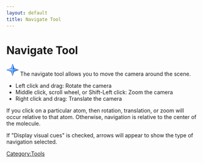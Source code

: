 ```yaml
---
layout: default
title: Navigate Tool
---
```


# Navigate Tool

![](Navigate.png "fig:Navigate.png") The navigate tool allows you to move the camera around the scene.

-   Left click and drag: Rotate the camera
-   Middle click, scroll wheel, or Shift-Left click: Zoom the camera
-   Right click and drag: Translate the camera

If you click on a particular atom, then rotation, translation, or zoom will occur relative to that atom. Otherwise, navigation is relative to the center of the molecule.

If "Display visual cues" is checked, arrows will appear to show the type of navigation selected.

<Category:Tools>

